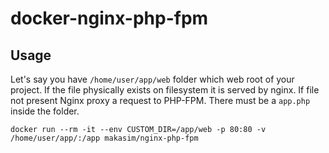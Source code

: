 # docker-nginx-php-fpm

## Usage

Let's say you have `/home/user/app/web` folder which web root of your project. 
If the file physically exists on filesystem it is served by nginx. 
If file not present Nginx proxy a request to PHP-FPM.
There must be a `app.php` inside the folder.

```
docker run --rm -it --env CUSTOM_DIR=/app/web -p 80:80 -v /home/user/app/:/app makasim/nginx-php-fpm
```